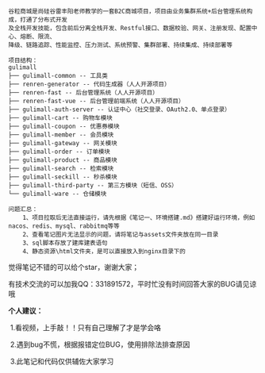```
谷粒商城是尚硅谷雷丰阳老师教学的一套B2C商城项目，项目由业务集群系统+后台管理系统构成，打通了分布式开发
及全栈开发技能，包含前后分离全栈开发、Restful接口、数据校验、网关、注册发现、配置中心、熔断、限流、
降级、链路追踪、性能监控、压力测试、系统预警、集群部署、持续集成、持续部署等

项目结构：
gulimall
├── gulimall-common -- 工具类
├── renren-generator -- 代码生成器（人人开源项目）
├── renren-fast -- 后台管理系统（人人开源项目）
├── renren-fast-vue -- 后台管理前端系统（人人开源项目）
├── gulimall-auth-server -- 认证中心（社交登录、OAuth2.0、单点登录）
├── gulimall-cart -- 购物车模块
├── gulimall-coupon -- 优惠券模块
├── gulimall-member -- 会员模块
├── gulimall-gateway -- 网关模块
├── gulimall-order -- 订单模块
├── gulimall-product -- 商品模块
├── gulimall-search -- 检索模块
├── gulimall-seckill -- 秒杀模块
├── gulimall-third-party -- 第三方模块（短信、OSS）
└── gulimall-ware -- 仓储模块

问题汇总：
    1、项目拉取后无法直接运行，请先根据《笔记一、环境搭建.md》搭建好运行环境，例如nacos、redis、mysql、rabbitmq等等
    2、查看笔记图片无法显示的问题，请将笔记与assets文件夹放在同一目录
    3、sql脚本存放了建库建表语句
    4、静态资源\html文件夹，是可以直接放入到nginx目录下的
```

觉得笔记不错的可以给个star，谢谢大家；

有技术交流的可以加我QQ：331891572，平时忙没有时间回答大家的BUG请见谅哦



**个人建议：**

​	1.看视频，上手敲！！只有自己理解了才是学会咯

​	2.遇到bug不慌，根据报错定位BUG，使用排除法排查原因

​	3.此笔记和代码仅供辅佐大家学习

